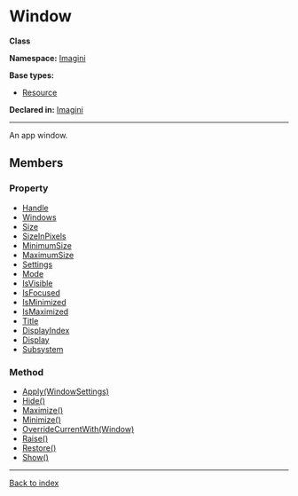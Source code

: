 # Window

**Class**

**Namespace:** [Imagini](Imagini.md)

**Base types:**

* [Resource](Imagini.Resource.md)


**Declared in:** [Imagini](Imagini.md)

------



An app window.


## Members

### Property
* [Handle](Imagini.Window.Handle.md)
* [Windows](Imagini.Window.Windows.md)
* [Size](Imagini.Window.Size.md)
* [SizeInPixels](Imagini.Window.SizeInPixels.md)
* [MinimumSize](Imagini.Window.MinimumSize.md)
* [MaximumSize](Imagini.Window.MaximumSize.md)
* [Settings](Imagini.Window.Settings.md)
* [Mode](Imagini.Window.Mode.md)
* [IsVisible](Imagini.WindowSettings.IsVisible.md)
* [IsFocused](Imagini.Window.IsFocused.md)
* [IsMinimized](Imagini.Window.IsMinimized.md)
* [IsMaximized](Imagini.Window.IsMaximized.md)
* [Title](Imagini.WindowSettings.Title.md)
* [DisplayIndex](Imagini.WindowSettings.DisplayIndex.md)
* [Display](Imagini.Window.Display.md)
* [Subsystem](Imagini.Window.Subsystem.md)

### Method
* [Apply(WindowSettings)](Imagini.Window.Apply(WindowSettings).md)
* [Hide()](Imagini.Window.Hide().md)
* [Maximize()](Imagini.Window.Maximize().md)
* [Minimize()](Imagini.Window.Minimize().md)
* [OverrideCurrentWith(Window)](Imagini.Window.OverrideCurrentWith(Window).md)
* [Raise()](Imagini.Window.Raise().md)
* [Restore()](Imagini.Window.Restore().md)
* [Show()](Imagini.Window.Show().md)

------

[Back to index](index.md)